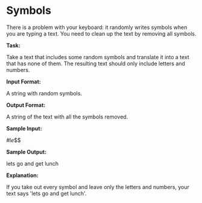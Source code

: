 
# Symbols

There is a problem with your keyboard: it randomly writes symbols when you are typing a text. You need to clean up the text by removing all symbols. 

**Task:**

Take a text that includes some random symbols and translate it into a text that has none of them. The resulting text should only include letters and numbers. 

**Input Format:**

A string with random symbols. 

**Output Format:**

A string of the text with all the symbols removed. 

**Sample Input:**

#l$e%ts go @an#d@@ g***et #l#unch$$$ 

**Sample Output:**

lets go and get lunch

**Explanation:**
  
If you take out every symbol and leave only the letters and numbers, your text says 'lets go and get lunch'.